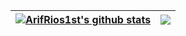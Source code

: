 | <a href="https://github.com/ArifRios1st"><img align="center" src="https://git-stats-gray.vercel.app/api?username=ArifRios1st&show_icons=true&theme=github_dark&hide_border=true" alt="ArifRios1st's github stats" /></a> | <a href="https://github.com/ArifRios1st"><img align="center" src="https://git-stats-gray.vercel.app/api/top-langs/?username=ArifRios1st&layout=compact&theme=github_dark&hide_border=true&hide=TeX" /></a> |
| ---------- | ---------- |
